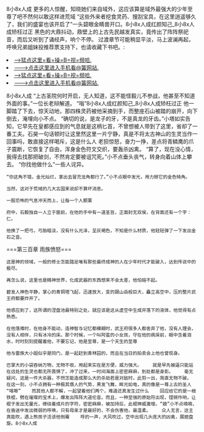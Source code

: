 8小8x人成    更多的人惊醒，知晓她们来自域外，这应该算是域外最强大的少年至尊了吧不然何以敢这样进荒域    “这些外来者挖食灵药、搜刮宝具，在这里逍遥够久了，我们的盛宴也该开启了”一头碧眼金睛兽开口。8小8x人成红颜知己_8小8x人成矫枉过正    黑色的大鼎抖动，鼎壁上的上古先民越发真实，竟传出了阵阵祭祀音，而后又听到了诵经声，响个不停。    过渡章节可能稍显平淡，马上波澜再起，呼唤兄弟姐妹投推荐票支持下，也请收藏下书吧。:

<li><a href="http://stwzyy386.jue1015.xyz/#md_1016">-->猛点这里=看=操=B=视=频哈.</a></li>
<li><a href="http://stwzyy386.jue1015.xyz/#md_1016">--->点击这里进入手机看@簧网站.</a></li>





<li><a href="http://stwzyy386.jue1015.xyz/#md_1016">-->猛点这里=看=操=B=视=频哈.</a></li>
<li><a href="http://stwzyy386.jue1015.xyz/#md_1016">--->点击这里进入手机看@簧网站.</a></li>



8小8x人成    “上古圣院何时开启，无人知道，这不能怪毅儿不参战，他甚至不知道外面的事。”一位长老辩解道。    “嗡”8小8x人成红颜知己_8小8x人成矫枉过正    他一脚踏了下去，惊天动地，那四株灵药被他采摘到手，而整座石山被踏的崩开，向下倒去，淹埋向小不点。
    “确切的说，是龙子的牙，不是真龙的牙齿。”小塔如实告知，它早先在皇都感应到的气息就是这柄匕首，不曾想被人带到了这里，省却了一番工夫。石昊一句话顿时让这里然这里一片宁静，真是不将太古神山的生灵当作一回事吗，敢直接这样喝斥，这是什么人    老狈惊怒，奋力一挣，差点将青鳞鹰的爪子震断，它恢复了自由，浑身金色符文交织，要轰杀凶禽。    “算了，现在没心情，我得去找那把破剑，不然肯定要被诅咒死。”小不点垂头丧气，转身向着山体上攀去。    “你找他做什么”一些人诧异。

    “你这角不错，金光灿烂，拿出去冒充龙角都行了。”小不点眼中发光，用力掰它的金色犄角。

    当然，这对于荒域的几大古国来说却不算坏消息。

    一股恐怖的气息冲天而上，让每一个人颤栗

    府中，石毅独自一人立于窗前，在他的手中有一道圣旨，正面封无双侯，在背面还有一个字：仁。

    他换了一把弓，弓胎暗淡，没有什么光泽，呈灰褐色，不知是什么材质，他轻轻弹了一下发出金石之音。

===第三百章 雨族愤怒===

    这是神的领域，一般的修士怎能踏足唯有那些最终成神的人在少年时代才能破入，达到传说中的极尽。

    再怎么说，这里也是精神世界，化成武器的东西想来不会太差，他怕赔不起。

    碧发人神色平静，掌心的青铜塔飞起，迅速放大，变的跟山岳般巨大，矗立高空中，压的整片武王府都要炸开了。

    他感应到了，这所谓的涅盘池最特别之处，就应该是这从虚空中生成并落下的液体，他觉得有点熟悉。

    在他落难时，在他身不能动，连神智与记忆都模糊时，武王府很多人都舍弃了他，没有人理会，没有人相伴，只有冰冷的床。那个时候，一个叫阿蛮的小女孩，守在他的病床前，眼中含着泪水，时时刻刻提醒着他，不要忘记，他是至尊，是一个天生的至尊

    他与雷族大小姐似乎是同门，是一起赶到青林园的，而且在当日的拍卖会上他也曾现身。

    巴掌大的小袋吞纳万物，无物不收，用起来实在是方便，威力强大。    就是早先被逼只能站在远处的生灵也都无所畏惧了，冲了过来，一时间海面上密密麻麻，到处都是身影。    毫无疑问，这是一件大杀器，不然怎能造成那么大的杀劫若是对敌时，此剪一出，简直无物不破。    在这一刻，小不点拥有一种极其慑人的气势，黑发飞舞，眸光如电，真的像是一尊上古的圣人    “喀嚓”    而其他人都不解，一起望着他们两个，难道还真发生过什么    回应给它的是一根铁棍，劈在璀璨的宝术上，爆发出阵阵大道伦音。而且，一种至强的原始符出现，铿锵作响，让棍子发出无量光，缭绕着成片的字符，密密麻麻，被加持后，此棍神威激增。“娘”小不点喃喃，在昏迷中发出微弱的呼唤，只有母亲才是最好的，不会伤害他，最温柔。    众人无言，这主真能吹，遇上熊孩子活该他倒霉    呼的一声，大风吹过，空中出现几头庞大的凶禽，展翅盘旋。8小8x人成
